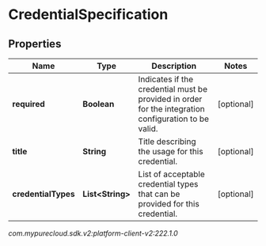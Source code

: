 # CredentialSpecification


## Properties

| Name | Type | Description | Notes |
| ------------ | ------------- | ------------- | ------------- |
| **required** | **Boolean** | Indicates if the credential must be provided in order for the integration configuration to be valid. |  [optional] |
| **title** | **String** | Title describing the usage for this credential. |  [optional] |
| **credentialTypes** | **List&lt;String&gt;** | List of acceptable credential types that can be provided for this credential. |  [optional] |




_com.mypurecloud.sdk.v2:platform-client-v2:222.1.0_
